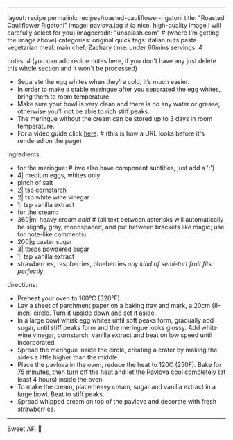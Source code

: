
---

layout: recipe
permalink: recipes/roasted-cauliflower-rigatoni
title:  "Roasted Cauliflower Rigatoni"
image: pavlova.jpg # (a nice, high-quality image I will carefully select for you)
imagecredit: "unsplash.com" # (where I'm getting the image above)
categories: original quick
tags: italian nuts pasta vegetarian
meal: main
chef: Zachary
time: under 60mins
servings: 4

notes: # (you can add recipe notes here, if you don't have any just delete this whole section and it won't be processed)
- Separate the egg whites when they’re cold, it’s much easier.
- In order to make a stable meringue after you separated the egg whites, bring them to room temperature.
- Make sure your bowl is very clean and there is no any water or grease, otherwise you’ll not be able to rich stiff peaks.
- The meringue without the cream can be stored up to 3 days in room temperature.
- For a video guide click [here](https://youtu.be/ZSW3BJi-1jI). # (this is how a URL looks before it's rendered on the page)

ingredients:
- for the meringue: # (we also have component subtitles, just add a ':') 
- 4| medium eggs, whites only
- pinch of salt
- 2| tsp cornstarch
- 2| tsp white wine vinegar
- 1| tsp vanilla extract
- for the cream:
- 360|ml heavy cream *cold*  # (all text between asterisks will automatically be slightly gray, monospaced, and put between brackets like magic; use for note-like comments)
- 200|g caster sugar
- 3| tbsps powdered sugar
- 1| tsp vanilla extract
- strawberries, raspberries, blueberries *any kind of semi-tart fruit fits perfectly*

directions:
- Preheat your oven to 160°C (320°F).
- Lay a sheet of parchment paper on a baking tray and mark, a 20cm (8-inch) circle. Turn it upside down and set it aside.
- In a large bowl whisk egg whites until soft peaks form, gradually add sugar, until stiff peaks form and the meringue looks glossy. Add white wine vinegar, cornstarch, vanilla extract and beat on low speed until incorporated.
- Spread the meringue inside the circle, creating a crater by making the sides a little higher than the middle.
- Place the pavlova in the oven, reduce the heat to 120C (250F). Bake for 75 minutes, then turn off the heat and let the Pavlova cool completely (at least 4 hours) inside the oven.
- To make the cream, place heavy cream, sugar and vanilla extract in a large bowl. Beat to stiff peaks.
- Spread whipped cream on top of the pavlova and decorate with fresh strawberries.

--- 
<!-- Below is the description, just write what you want or leave it empty 😁 -->
Sweet AF. 🔪 